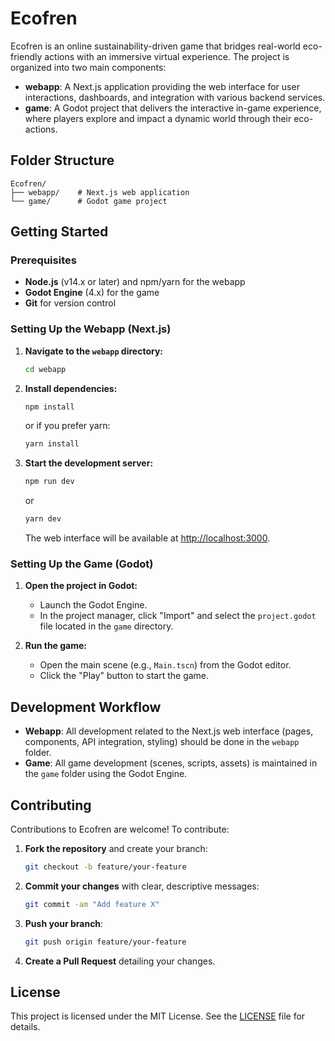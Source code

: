 # Ecofren

Ecofren is an online sustainability-driven game that bridges real-world eco-friendly actions with an immersive virtual experience. The project is organized into two main components:

- **webapp**: A Next.js application providing the web interface for user interactions, dashboards, and integration with various backend services.
- **game**: A Godot project that delivers the interactive in-game experience, where players explore and impact a dynamic world through their eco-actions.

## Folder Structure

```plaintext
Ecofren/
├── webapp/    # Next.js web application
└── game/      # Godot game project
```

## Getting Started

### Prerequisites

- **Node.js** (v14.x or later) and npm/yarn for the webapp
- **Godot Engine** (4.x) for the game
- **Git** for version control

### Setting Up the Webapp (Next.js)

1. **Navigate to the `webapp` directory:**
   ```bash
   cd webapp
   ```

2. **Install dependencies:**
   ```bash
   npm install
   ```
   or if you prefer yarn:
   ```bash
   yarn install
   ```

3. **Start the development server:**
   ```bash
   npm run dev
   ```
   or
   ```bash
   yarn dev
   ```
   The web interface will be available at [http://localhost:3000](http://localhost:3000).

### Setting Up the Game (Godot)

1. **Open the project in Godot:**
   - Launch the Godot Engine.
   - In the project manager, click "Import" and select the `project.godot` file located in the `game` directory.

2. **Run the game:**
   - Open the main scene (e.g., `Main.tscn`) from the Godot editor.
   - Click the "Play" button to start the game.

## Development Workflow

- **Webapp**: All development related to the Next.js web interface (pages, components, API integration, styling) should be done in the `webapp` folder.
- **Game**: All game development (scenes, scripts, assets) is maintained in the `game` folder using the Godot Engine.

## Contributing

Contributions to Ecofren are welcome! To contribute:

1. **Fork the repository** and create your branch:
   ```bash
   git checkout -b feature/your-feature
   ```

2. **Commit your changes** with clear, descriptive messages:
   ```bash
   git commit -am "Add feature X"
   ```

3. **Push your branch**:
   ```bash
   git push origin feature/your-feature
   ```

4. **Create a Pull Request** detailing your changes.

## License

This project is licensed under the MIT License. See the [LICENSE](LICENSE) file for details.
